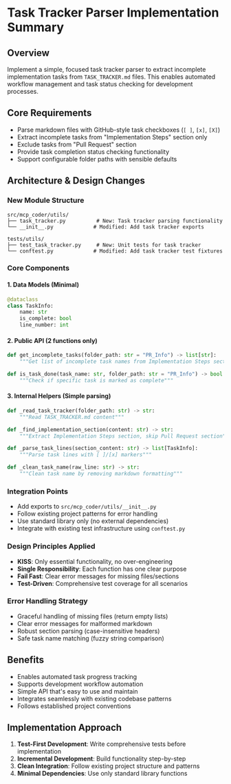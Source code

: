 # Task Tracker Parser Implementation Summary

## Overview
Implement a simple, focused task tracker parser to extract incomplete implementation tasks from `TASK_TRACKER.md` files. This enables automated workflow management and task status checking for development processes.

## Core Requirements
- Parse markdown files with GitHub-style task checkboxes (`[ ]`, `[x]`, `[X]`)
- Extract incomplete tasks from "Implementation Steps" section only
- Exclude tasks from "Pull Request" section
- Provide task completion status checking functionality
- Support configurable folder paths with sensible defaults

## Architecture & Design Changes

### New Module Structure
```
src/mcp_coder/utils/
├── task_tracker.py          # New: Task tracker parsing functionality
└── __init__.py             # Modified: Add task tracker exports

tests/utils/
├── test_task_tracker.py     # New: Unit tests for task tracker
└── conftest.py             # Modified: Add task tracker test fixtures
```

### Core Components

#### 1. Data Models (Minimal)
```python
@dataclass
class TaskInfo:
    name: str
    is_complete: bool
    line_number: int
```

#### 2. Public API (2 functions only)
```python
def get_incomplete_tasks(folder_path: str = "PR_Info") -> list[str]:
    """Get list of incomplete task names from Implementation Steps section"""

def is_task_done(task_name: str, folder_path: str = "PR_Info") -> bool:
    """Check if specific task is marked as complete"""
```

#### 3. Internal Helpers (Simple parsing)
```python
def _read_task_tracker(folder_path: str) -> str:
    """Read TASK_TRACKER.md content"""

def _find_implementation_section(content: str) -> str:
    """Extract Implementation Steps section, skip Pull Request section"""

def _parse_task_lines(section_content: str) -> list[TaskInfo]:
    """Parse task lines with [ ]/[x] markers"""

def _clean_task_name(raw_line: str) -> str:
    """Clean task name by removing markdown formatting"""
```

### Integration Points
- Add exports to `src/mcp_coder/utils/__init__.py`
- Follow existing project patterns for error handling
- Use standard library only (no external dependencies)
- Integrate with existing test infrastructure using `conftest.py`

### Design Principles Applied
- **KISS**: Only essential functionality, no over-engineering
- **Single Responsibility**: Each function has one clear purpose
- **Fail Fast**: Clear error messages for missing files/sections
- **Test-Driven**: Comprehensive test coverage for all scenarios

### Error Handling Strategy
- Graceful handling of missing files (return empty lists)
- Clear error messages for malformed markdown
- Robust section parsing (case-insensitive headers)
- Safe task name matching (fuzzy string comparison)

## Benefits
- Enables automated task progress tracking
- Supports development workflow automation
- Simple API that's easy to use and maintain
- Integrates seamlessly with existing codebase patterns
- Follows established project conventions

## Implementation Approach
1. **Test-First Development**: Write comprehensive tests before implementation
2. **Incremental Development**: Build functionality step-by-step
3. **Clean Integration**: Follow existing project structure and patterns
4. **Minimal Dependencies**: Use only standard library functions
